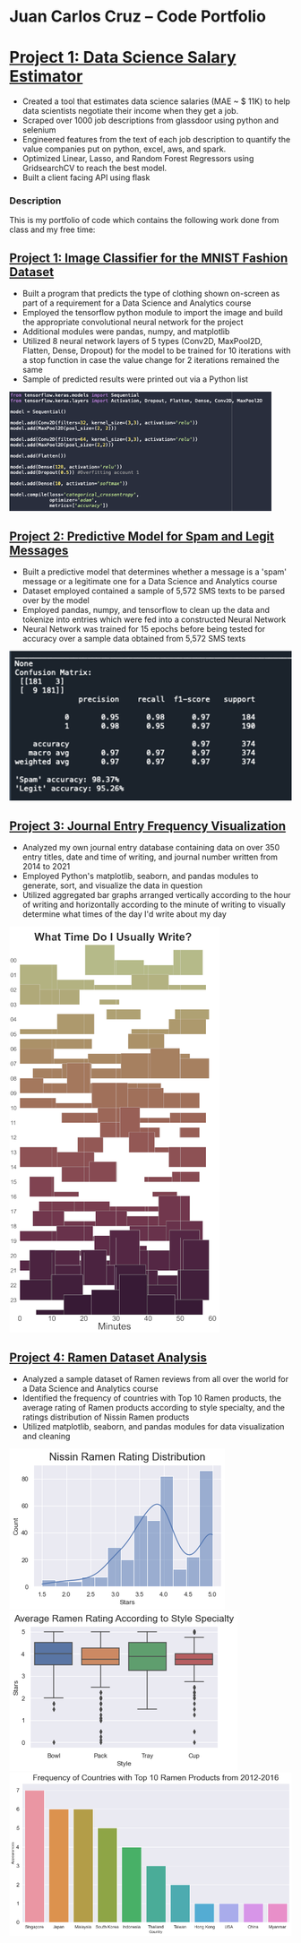 # Juan Carlos Cruz – Code Portfolio

# [Project 1: Data Science Salary Estimator](https://github.com/PlayingNumbers/ds_salary_proj) 
* Created a tool that estimates data science salaries (MAE ~ $ 11K) to help data scientists negotiate their income when they get a job.
* Scraped over 1000 job descriptions from glassdoor using python and selenium
* Engineered features from the text of each job description to quantify the value companies put on python, excel, aws, and spark. 
* Optimized Linear, Lasso, and Random Forest Regressors using GridsearchCV to reach the best model. 
* Built a client facing API using flask 

### Description
This is my portfolio of code which contains the following work done from class and my free time:

## [Project 1: Image Classifier for the MNIST Fashion Dataset](https://github.com/jmcruz14/jay-cruz-code-folio-2022/tree/main/PROJECT-1)
* Built a program that predicts the type of clothing shown on-screen as part of a requirement for a Data Science and Analytics course
* Employed the tensorflow python module to import the image and build the appropriate convolutional neural network for the project
* Additional modules were pandas, numpy, and matplotlib
* Utilized 8 neural network layers of 5 types (Conv2D, MaxPool2D, Flatten, Dense, Dropout) for the model to be trained for 10 iterations with a stop function in case the value change for 2 iterations remained the same
* Sample of predicted results were printed out via a Python list

![](/PROJECT-1/image-classifier-code-snippet.png)

## [Project 2: Predictive Model for Spam and Legit Messages](https://github.com/jmcruz14/jay-cruz-code-folio-2022/tree/main/PROJECT-2)
* Built a predictive model that determines whether a message is a 'spam' message or a legitimate one for a Data Science and Analytics course
* Dataset employed contained a sample of 5,572 SMS texts to be parsed over by the model
* Employed pandas, numpy, and tensorflow to clean up the data and tokenize into entries which were fed into a constructed Neural Network
* Neural Network was trained for 15 epochs before being tested for accuracy over a sample data obtained from 5,572 SMS texts

![](/PROJECT-2/spam-legit-confusionmatrix.png)

## [Project 3: Journal Entry Frequency Visualization](https://github.com/jmcruz14/jay-cruz-code-folio-2022/tree/main/PROJECT-3)
* Analyzed my own journal entry database containing data on over 350 entry titles, date and time of writing, and journal number written from 2014 to 2021
* Employed Python's matplotlib, seaborn, and pandas modules to generate, sort, and visualize the data in question
* Utilized aggregated bar graphs arranged vertically according to the hour of writing and horizontally according to the minute of writing to visually determine what times of the day I'd write about my day

![](/PROJECT-3/journalfreq_graph-smaller.png)

## [Project 4: Ramen Dataset Analysis](https://github.com/jmcruz14/jay-cruz-code-folio-2022/tree/main/PROJECT-4)
* Analyzed a sample dataset of Ramen reviews from all over the world for a Data Science and Analytics course
* Identified the frequency of countries with Top 10 Ramen products, the average rating of Ramen products according to style specialty, and the ratings distribution of Nissin Ramen products
* Utilized matplotlib, seaborn, and pandas modules for data visualization and cleaning

![](/PROJECT-4/ramen_rating_nissin-dist.png)
![](/PROJECT-4/ramen_rating_style.png)
![](/PROJECT-4/ramen_rating_top-10.png)

